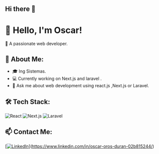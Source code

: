 ## Hi there 👋

# 👋 Hello, I'm Oscar!

🚀 A passionate web developer.

## 📌 About Me:
- 🎓 Ing Sistemas.
- 💻 Currently working on Next.js and laravel .
- 💬 Ask me about web development using react.js ,Next.js or Laravel.

## 🛠 Tech Stack:
![React](https://img.shields.io/badge/React-20232A?style=for-the-badge&logo=react&logoColor=61DAFB)
![Next.js](https://img.shields.io/badge/Next.js-000000?style=for-the-badge&logo=next.js&logoColor=white)
![Laravel](https://img.shields.io/badge/Laravel-FF2D20?style=for-the-badge&logo=laravel&logoColor=white)

## 📫 Contact Me:
[[![LinkedIn](https://img.shields.io/badge/LinkedIn-blue?style=for-the-badge&logo=linkedin)](https://linkedin.com/in/tuusuario)](https://www.linkedin.com/in/oscar-oros-duran-02b815244/)

<!--
**oscar301099/oscar301099** is a ✨ _special_ ✨ repository because its `README.md` (this file) appears on your GitHub profile.

Here are some ideas to get you started:

- 🔭 I’m currently working on ...
- 🌱 I’m currently learning ...
- 👯 I’m looking to collaborate on ...
- 🤔 I’m looking for help with ...
- 💬 Ask me about ...
- 📫 How to reach me: ...
- 😄 Pronouns: ...
- ⚡ Fun fact: ...
-->
